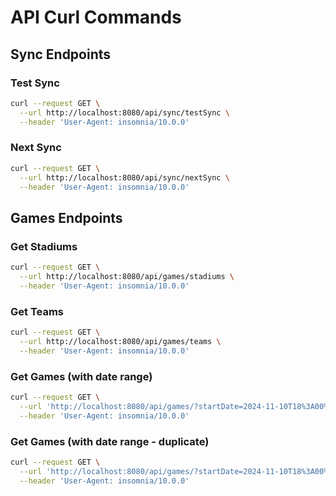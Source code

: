 # API Curl Commands

## Sync Endpoints

### Test Sync
```bash
curl --request GET \
  --url http://localhost:8080/api/sync/testSync \
  --header 'User-Agent: insomnia/10.0.0'
```

### Next Sync
```bash
curl --request GET \
  --url http://localhost:8080/api/sync/nextSync \
  --header 'User-Agent: insomnia/10.0.0'
```

## Games Endpoints

### Get Stadiums
```bash
curl --request GET \
  --url http://localhost:8080/api/games/stadiums \
  --header 'User-Agent: insomnia/10.0.0'
```

### Get Teams
```bash
curl --request GET \
  --url http://localhost:8080/api/games/teams \
  --header 'User-Agent: insomnia/10.0.0'
```

### Get Games (with date range)
```bash
curl --request GET \
  --url 'http://localhost:8080/api/games/?startDate=2024-11-10T18%3A00%3A00.000Z&endDate=2024-11-25T01%3A25%3A00.000Z' \
  --header 'User-Agent: insomnia/10.0.0'
```

### Get Games (with date range - duplicate)
```bash
curl --request GET \
  --url 'http://localhost:8080/api/games/?startDate=2024-11-10T18%3A00%3A00.000Z&endDate=2024-11-25T01%3A25%3A00.000Z' \
  --header 'User-Agent: insomnia/10.0.0'
```